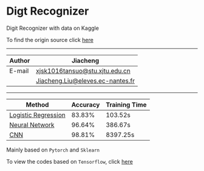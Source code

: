 # Digt Recognizer

Digit Recognizer with data on Kaggle

To find the origin source click [here](https://www.kaggle.com/c/digit-recognizer)

****

|Author|Jiacheng|
|---|---
|E-mail|xjsk1016tansuo@stu.xjtu.edu.cn
| |Jiacheng.Liu@eleves.ec-nantes.fr

****

|Method|Accuracy|Training Time|
|---|---|---
|[Logistic Regression](./Logistic-Regression.ipynb)|83.83%|103.52s
|[Neural Network](.//Neural%20Network.ipynb)|96.64%|386.67s
|[CNN](./CNN.ipynb)|98.81%|8397.25s

Mainly based on `Pytorch` and `Sklearn`

To view the codes based on `Tensorflow`, click [here](https://github.com/Jiachengciel/Digit-Recognizer)
  
